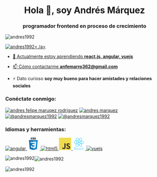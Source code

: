 <h1 align="center">Hola 👋, soy Andrés Márquez</h1>
<h3 align="center">programador frontend en proceso de crecimiento</h3>

<p align="left"> <img src ="https://komarev.com/ghpvc/?username=andres1992&label=Profile%20views&color=0e75b6&style=flat" alt="andres1992" /> </p>

<p align="left"> <a href="https ://github.com/ryo-ma/github-profile-tropico"><img src="https://github-profile-tropico.vercel.app/?username=andres1992" alt="andres1992" />< /a> </p>

- 🌱 Actualmente estoy aprendiendo **react.js, angular, vuejs**

- 📫 Cómo contactarme **anfemarro362@gmail.com**

- ⚡ Dato curioso **soy muy bueno para hacer amistades y relaciones sociales**

<h3 align="left">Conéctate conmigo:</h3>
<p align="left">
<a href="https://linkedin.com/in/andres felipe maruqez rodriguez " target="blank"><img align="center" src="https://raw.githubusercontent.com/rahuldkjain/github-profile-readme-generator/master/src/images/icons/Social/linked-in -alt.svg" alt="andres felipe maruqez rodriguez" height="30" width="40" /></a>
<a href="https://fb.com/andres marquez" target="blank" ><img align="center" src="https://raw.githubusercontent.com/rahuldkjain/github-profile-readme-generator/master/src/images/icons/Social/facebook.svg" alt="andres marquez " altura="30" ancho="40" /></a>
<a href="https://instagram.com/@andresmarquez1992" target="blank"><img align="center" src="https ://raw.githubusercontent.com/rahuldkjain/github-profile-readme-generator/master/src/images/icons/Social/instagram.svg" alt="@andresmarquez1992" height="30" width="40" / ></a>
<a href="https://www.youtube.com/c/@andresmarquez1992" target="blank"><img align="center" src="https://raw.githubusercontent.com /rahuldkjain/github-profile-readme-generator/master/src/images/icons/Social/youtube.svg" alt="@andresmarquez1992" height="30" width="40" /></a>
</p >

<h3 align="left">Idiomas y herramientas:</h3>
<p align="left"> <a href="https://angular.io" target="_blank" rel="noreferrer"> <img src="https://angular.io/assets/images/logos /angular/angular.svg" alt="angular" width="40" height="40"/> </a> <a href="https://www.w3schools.com/css/" target="_blank " rel="noreferrer"> <img src="https://raw.githubusercontent.com/devicons/devicon/master/icons/css3/css3-original-wordmark.svg" alt="css3" width="40" altura="40"/> </a> <a href="https://www.w3.org/html/" target="_blank" rel="noreferrer"> <img src="https://raw .githubusercontent.com/devicons/devicon/master/icons/html5/html5-original-wordmark.svg" alt="html5" width="40" height="40"/> </a> <a href="https ://developer.mozilla.org/en-US/docs/Web/JavaScript" target="_blank" rel="noreferrer"> <img src="https://raw.githubusercontent.com/devicons/devicon/master /icons/javascript/javascript-original.svg" alt="javascript" width="40" height="40"/> </a> <a href="https://reactjs.org/" target="_blank " rel="noreferrer"> <img src="https://raw.githubusercontent.com/devicons/devicon/master/icons/react/react-original-wordmark.svg" alt="react" width="40" altura="40"/> </a> <a href="https://vuejs.org/" target="_blank" rel="noreferrer"> <img src="https://raw.githubusercontent.com /devicons/devicon/master/icons/vuejs/vuejs-original-wordmark.svg" alt="vuejs" width="40" height="40"/> </a> </p> <p>

<img align ="left" src="https://github-readme-stats.vercel.app/api/top-langs?username=andres1992&show_icons=true&locale=en&layout=compact" alt="andres1992" /></p>

<p > <img align="center" src="https://github-readme-stats.vercel.app/api?username=andres1992&show_icons=true&locale=en" alt="andres1992" /></p>

<p ><img align="center" src="https://github-readme-streak-stats.herokuapp.com/?user=andres1992&" alt="andres1992" /></p>

